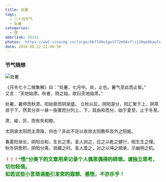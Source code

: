 ```yaml
---
title: 处暑
tags:
  - 二十四节气
  - 处暑
categories:
  - 悟
abbrlink: 59141
photos: 'https://ww2.sinaimg.cn/large/8bf740e1gw1f72m94zflzj20go0bawfx.jpg'
date: 2016-08-22 12:00:50
---
```

### 节气随想
![处暑](https://ww2.sinaimg.cn/large/8bf740e1gw1f72m94zflzj20go0bawfx.jpg)

《月令七十二候集解》曰：“处暑，七月中。处，止也，暑气至此而止矣。”  
又言：“天地始肃。秋者，阴之始，故曰天地始肃。”

处暑，暑停而秋肃。阳始衰而阴渐盛。
立秋以后，阴阳渐分，阳汇聚于上，阴萃敛于下，然其分非一昼一夜骤而分列上、下，其由和而分，始于夏至，止于冬至。 

肃，峻，厉，而有失和睦。

太阴承太阳而主肃降，何也？非此不足以收敛太阳敷布及外之阳能。

春夏阳渐长，阴阳合和，生长之季。圣人则之，应之以乾之健行，昭生生之理。  
秋冬阴愈积，阴阳分离，敛藏之时。圣人度之，对之以坤之顺承，示幽明之机。  


**<font color=red>！！！</font><font color=green face=微软雅黑 size=3>“悟”分类下的文章用来记录个人偶思偶得的碎想。请独立思考，切勿轻信。  
如若这些小言琐语能引发您的遐想、感悟，不亦乐乎！</font>**